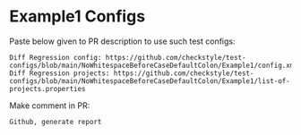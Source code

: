 # Example1 Configs
Paste below given to PR description to use such test configs:
```
Diff Regression config: https://github.com/checkstyle/test-configs/blob/main/NoWhitespaceBeforeCaseDefaultColon/Example1/config.xml
Diff Regression projects: https://github.com/checkstyle/test-configs/blob/main/NoWhitespaceBeforeCaseDefaultColon/Example1/list-of-projects.properties
```
Make comment in PR:
```
Github, generate report
```
